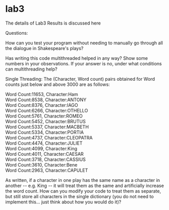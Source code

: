 # lab3
The details of Lab3 Results is discussed here

Questions:

How can you test your program without needing to manually go through all the dialogue in Shakespeare's plays?

Has writing this code multithreaded helped in any way? Show some numbers in your observations. If your answer is no, under what conditions can multithreading help?

Single Threading: The (Character, Word count) pairs obtained for Word counts just below and above 3000 are as follows:

Word Count:11653, Character:Ham  
Word Count:8538, Character:ANTONY  
Word Count:8376, Character:IAGO  
Word Count:6266, Character:OTHELLO  
Word Count:5761, Character:ROMEO  
Word Count:5452, Character:BRUTUS  
Word Count:5337, Character:MACBETH  
Word Count:5334, Character:PORTIA  
Word Count:4737, Character:CLEOPATRA  
Word Count:4474, Character:JULIET  
Word Count:4099, Character:King  
Word Count:4011, Character:CAESAR  
Word Count:3718, Character:CASSIUS  
Word Count:3610, Character:Bene  
Word Count:2963, Character:CAPULET  

As written, if a character in one play has the same name as a character in another -- e.g. King -- it will treat them as the same and artificially increase the word count. How can you modify your code to treat them as separate, but still store all characters in the single dictionary (you do not need to implement this... just think about how you would do it)?
